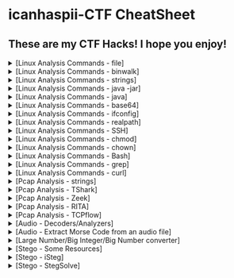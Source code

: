 # icanhaspii-CTF CheatSheet
## These are my CTF Hacks!  I hope you enjoy!
<details markdown>
  <br>
  <summary>[Linux Analysis Commands - file]</summary>
Run this to determine what type of file you are dealing with:<br><br>
<img src="images/File_Screenshot 2023-10-03 203208.png"><br><br>
</details>

<details markdown>
  <br>
  <summary>[Linux Analysis Commands - binwalk]</summary>
Run this to view a summary of the file contents:<br><br>
<img src="images/BinWalk_Screenshot 2023-10-03 203227.png"><br><br>
</details>

<details markdown>
  <br>
  <summary>[Linux Analysis Commands - strings]</summary>
Run this to get the list of printable characters from files.  You can even run strings on a Pcap!  Or, say for example, that you have something you think contains a flag and you know that flag is in the typical CTF format of flag{some_bonus}, you can run the following to cut down on the amount of data you have to parse through. The following will only yield lines of 8 characters or more:<br><br>
<img src="images/Strings_Screenshot 2023-05-12 172558.jpg"><br><br>
You can also combine strings and grep:<br><br>
<img src="images/Strings_Screenshot 2023-05-12 174704.jpg">
</details>

<details markdown>
  <br>
  <summary>[Linux Analysis Commands - java -jar]</summary>
The java -jar command will open a .jar file:<br><br>
<img src="images\Java_JarStegSolveHowTo.png"><br><br>
</details>

<details markdown>
  <br>
  <summary>[Linux Analysis Commands - java]</summary>
The java command will open a .java file:<br><br>
<img src="images/Java_Screenshot 2022-06-15 085349_Edited.png"><br><br>
</details>

<details markdown>
  <br>
  <summary>[Linux Analysis Commands - base64]</summary>
The base64 decode command will decode a b64 string.  There’s more than one way to invoke the base64 decode command, here are few:<br><br>
1. Grab a base64 encoded string such as: Umlja19SMGxsM2Q=<br><br>
2. Type the following into your Linux command prompt to echo/print to screen:<br><br>
echo 'Umlja19SMGxsM2Q=' | base64 -d<br><br>
3. Hit ENTER<br><br>
<img src="images/Base64_Screenshot 2023-11-08 172521.png"><br><br>
4. If you’re feeling really fancy, and you are playing a CTF, you can run the following to echo/print your decoded b64 in standard flag format to your screen:<br><br>
echo "flag{$(echo 'Umlja19SMGxsM2Q=' | base64 -d)}"<br><br>
<img src="images/Base64_Screenshot 2023-11-08 180945.png"><br><br>
-Here’s another way:<br><br>
1. Grab a base64 encoded string such as: Umlja19SMGxsM2Q=<br><br>
2. Type the following into your Linux command prompt:<br><br>
Base64 –d<br><br>
3. Hit ENTER<br><br>
<img src="images/Base64_Screenshot 2023-11-08 173111.png"><br><br>
4. At the prompt, paste in your base64 encoded string:<br><br>
<img src="images/Base64_Screenshot 2023-11-08 173249.png"><br><br>
5. Hit ENTER again:<br><br>
<img src="images/Base64_Screenshot 2023-11-08 173640.png"><br><br>
6. Finally, hit Control-D on your keyboard:<br><br>
<img src="images/Base64_Screenshot 2023-11-08 172847.png"><br><br>
-And yet another method:<br><br>
1. Save your base64 encoded string into a text editor:<br><br>
<img src="images/Base64_Screenshot 2023-11-08 174625.png"><br><br>
2. Type the following into your Linux command prompt to echo/print to screen:<br><br>
base64 -d dns.txt >decoded.txt<br><br>
<img src="images/Base64_Screenshot 2023-11-08 174546.png"><br><br>
3. Open your new file, “decoded.txt”:<br><br>
<img src="images/Base64_Screenshot 2023-11-08 174720.png"><br><br>
If you run across encoding similar to below:<br><br>
IO.Compression.DeflateStream([IO.MemoryStream][Convert]::FromBase64String<br><br>
[IO.Compression.CompressionMode]::Decompress<br><br>
You can try the following “Recipe” in CyberChef to decode:<br><br>
(a)From_Base64('A-Za-z0-9%2B/%3D',true,false)<br><br>
(b) Raw_Inflate(0,0,%5B'Adaptive','Block'%5D,false,false)<br><br>
</details>

<details markdown>
  <br>
  <summary>[Linux Analysis Commands - ifconfig]</summary>
To find your ip address and network configuration, you can use the old ifconfig command (considered depreciated), or the newer ip address command.  It works with any of the following, and of course more in depth combined with switches:<br><br>
<img src="images/ip_Screenshot 2023-11-09 105007.png"><br><br>
<img src="images/ip_Screenshot 2023-11-09 104951.png"><br><br>
<img src="images/ip_Screenshot 2023-11-09 104928.png"><br><br>
</details>

<details markdown>
  <br>
  <summary>[Linux Analysis Commands - realpath]</summary>
realpath converts each filename argument to an absolute pathname, which has no components that are symbolic links or the special . or .. directory entries. Each path component in the filename must exist, otherwise realpath will fail and non-zero exit status will be returned.<br><br>
href="https://www.google.com/url?q=https://linux.die.net/man/1/realpath&amp;sa=D&amp;source=editors&amp;ust=1699590511374365&amp;usg=AOvVaw1FkT0L7tNSOCrQIqhPv2FA">https://linux.die.net/man/1/realpath</a><br><br>
</details>

<details markdown>
  <br>
  <summary>[Linux Analysis Commands - SSH]</summary>
To find your ip address and network configuration, you can use the old ifconfig command (considered depreciated), or the newer ip address command.  It works with any of the following, and of course more in depth combined with switches:<br><br>
https://www.lrz.de/services/compute/courses/x_lecturenotes/191007_OpenSSH_Tutorial_2019.pdf<br><br>
https://opensource.com/article/20/9/ssh<br><br>
<img src="images/image181.jpg"><br><br>
</details>

<details markdown>
  <br>
  <summary>[Linux Analysis Commands - chmod]</summary>
chmod +x<br><br>
Note: chmod +x (plus x) stands for execute.<br><br>
Question:<br><br>
I want to write the Ubuntu analogue of a "batch file" (a shell script). But I don't know how to use chmod +x filename command to make it so that the script can be run. Nor do I know where to use it.<br><br>
Answer:<br><br>
chmod +x on a file (your script) only means, that you'll make it executable. Right click on your script and chose Properties -> Permissions -> Allow executing file as program, leaves you with the exact same result as the command in terminal.<br><br>
If a file you want to change permissions on is located within the systems directory you may need to be root, like so: (be careful, while using sudo command)<br><br>
sudo chmod +x /usr/share/testfolder/aFile<br><br>
https://askubuntu.com/questions/443789/what-does-chmod-x-filename-do-and-how-do-i-use-it<br><br>
Question:<br><br>
What is the difference between chmod u+x and just chmod +x? I have seen a ton of tutorials that say to use u+x to make scripts executable. However, omitting the u doesn't seem to have any effect.<br><br>
Answer:<br><br>
The man page of chmod covers that.<br><br>
u stands for user.<br><br>
g stands for group.<br><br>
o stands for others.<br><br>
a stands for all.<br><br>
That means that chmod u+x somefile will grant only the owner of that file execution permissions whereas chmod +x somefile is the same as chmod a+x somefile.<br>
<a href="https://askubuntu.com/questions/29589/chmod-ux-versus-chmod-x" target="_blank">https://askubuntu.com/questions/29589/chmod-ux-versus-chmod-x</a><br><br>
</details>

<details markdown>
  <br>
  <summary>[Linux Analysis Commands - chown]</summary>
To give a file permissions so that a regular user can move it or edit it, you can run the following:<br><br>
# chown kali NTUSER.DAT.dat<br><br>
</details>

<details markdown>
  <br>
  <summary>[Linux Analysis Commands - Bash]</summary>
Bash (Bourne-Again SHell) is one of the most commonly used Unix/Linux shells and is the default shell in many Linux distributions.<br><br>
<a href="https://www.freecodecamp.org/news/bash-scripting-tutorial-linux-shell-script-and-command-line-for-beginners" target="_blank">https://www.freecodecamp.org/news/bash-scripting-tutorial-linux-shell-script-and-command-line-for-beginners</a><br><br>
Some of the main delimiters (terminators or redirectors) for Bash commands are as follows:<br>
whoami; whoami<br>
whoami|<br>
> (output to)<br>
|| (double pipe)<br>
</details>

<details markdown>
  <br>
  <summary>[Linux Analysis Commands - grep]</summary>
Some common grep options:<br><br>
<img src="images/image165.png"><br><br>
<img src="images/Screenshot 2023-11-15 203316.png"><br><br>
grep example: cat cowrie.log.wwhf2020_lab2 | grep CMD<br><br>
<img src="images/image163.jpg"><br><br>
<img src="images/image155.jpg"><br><br>
Count w/ grep:<br><br>
<img src="images/image154.png"><br><br>
<img src="images/image158.png"><br><br>
</details>

<details markdown>
  <br>
  <summary>[Linux Analysis Commands - curl]</summary>
Curl is useful in transferring data without user interaction.<br><br>
curl http://nidus-setup:8080<br><br>
curl -X POST http://nidus-setup:8080/api/cooler -H "Content-Type: application/json" --data-binary '{"temperature":1000}'<br><br>
<img src="images/image157.png"><br><br>
</details>


<details markdown>
  <br>
  <summary>[Pcap Analysis - strings]</summary>
You can run strings on a Pcap! Below are a couple examples (I like to pipe my results to a .txt file for easier review):<br><br>
<img src="images/StringsPcap_Screenshot 2023-11-09 184958.png"><br><br>
</details>

<details markdown>
  <br>
  <summary>[Pcap Analysis - TShark]</summary>
<a href="https://osqa-ask.wireshark.org/questions/38071/how-to-extract-ip-addresses-from-cap-file-to-text-file" target="_blank">You can extract ip addresses from a Pcap using Tshark</a><br><br>
To extract just the destination ip, type the following command:<br><br>
<img src="images/TShark_Screenshot 2023-03-16 211016.jpg"><br><br>
To extract both the destination ip and the source ip, type the following command:<br><br>
<img src="images/TShark_Screenshot 2023-03-16 211435.jpg"><br><br>
</details>

<details markdown>
  <br>
  <summary>[Pcap Analysis - Zeek]</summary>
Zeek installs itself here:<br><br>
<img src="images/Zeek_Screenshot 2023-03-24 201006_Edited.jpg"><br><br>
To export logs from a Pcap into Zeek format, type the following syntax (r is for read):<br><br>
<img src="images/Zeek_Screenshot 2023-03-24 201006.jpg"><br><br>
</details>

<details markdown>
  <summary>[Pcap Analysis - RITA]</summary>
RITA (Real Intelligence Threat Analytics):<br><br>
<a href="https://www.activecountermeasures.com/free-tools/rita" target="_blank">RITA is named in honor of John Strand’s mother who is no longer with us but will always be remembered in this loving way</a><br><br>
<a href="https://www.youtube.com/watch?v=QcQmG5KTLpo&ab_channel=ActiveCountermeasures" target="_blank">Chris Brenton has a fantastic install video</a><br><br>
To import logs from Zeek format into RITA, navigate via command line to the folder where your exported Pcap logs are:<br><br>
<img src="images/image62.jpg"><br><br>
Next, type the following syntax (LogsOily was the name of my pcap, so I called the output folder for RITA the same name):<br><br>
<img src="images/image64.png"><br><br>
RITA will tell you when it’s done:<br><br>
<img src="images/image66.jpg"><br><br>
</details>

<details markdown>
  <summary>[Pcap Analysis - TCPflow]</summary>
TCPflow is a command-line tool for processing streams.<br>
<a href="https://linux.die.net/man/1/tcpflow" target="_blank">https://linux.die.net/man/1/tcpflow</a><br>
<a href="https://www.geeksforgeeks.org/tcp-flow-analyze-and-debug-network-traffic-in-linux/#" target="_blank">https://www.geeksforgeeks.org/tcp-flow-analyze-and-debug-network-traffic-in-linux/#</a><br>
<a href="https://simson.net/ref/2013/2013-12-05_tcpflow-and-BE-update.pdf" target="_blank">https://simson.net/ref/2013/2013-12-05_tcpflow-and-BE-update.pdf</a><br><br>
<img src="images/image183.png"><br><br>
<img src="images/image209.png"><br><br>
</details>

<details markdown>
  <summary>[Audio - Decoders/Analyzers]</summary>
Note from Dcode regarding T9 vs Multitap Confusion:<br>
Multitap ABC should not be confused with T9 predictive text. For example,'DCODE' is written '3222666333' in Multitap and '32633' in T9.<br>
<a href="https://twitter.com/_johnhammond/status/1244277165316857857?lang=en" target="_blank">https://twitter.com/_johnhammond/status/1244277165316857857?lang=en</a><br><br>
<img src="images/image207.png"><br><br>
<a href="https://www.audacityteam.org/download" target="_blank">https://www.audacityteam.org/download</a><br>
<a href="https://www.sonicvisualiser.org/download.html" target="_blank">https://www.sonicvisualiser.org/download.html</a><br>
<a href="http://dialabc.com/sound/detect/index.html" target="_blank">http://dialabc.com/sound/detect/index.html</a><br>
<a href="http://www.polar-electric.com/DTMF/Index.html" target="_blank">http://www.polar-electric.com/DTMF/Index.html"</a><br>
<a href="https://forums.radioreference.com/threads/twotonedetect-beta.120010" target="_blank">https://forums.radioreference.com/threads/twotonedetect-beta.120010</a><br>
<a href="https://onlinetonegenerator.com/dtmf.html" target="_blank">https://onlinetonegenerator.com/dtmf.html</a><br>
<a href="https://www.venea.net/web/dtmf_generator" target="_blank">https://www.venea.net/web/dtmf_generator</a><br>
<a href="https://github.com/ribt/dtmf-decoder" target="_blank">https://github.com/ribt/dtmf-decoder</a><br>
<a href="https://www.dcode.fr/multitap-abc-cipher" target="_blank">https://www.dcode.fr/multitap-abc-cipher</a><br>
<a href="https://www.dcode.fr/t9-cipheraudi" target="_blank">https://www.dcode.fr/t9-cipheraudi</a><br>
<a href="https://www.windows7download.com/win7-dtmf-tone-decoder/mgbuqfct.html" target="_blank">https://www.windows7download.com/win7-dtmf-tone-decoder/mgbuqfct.html</a><br> 
<a href="http://www.windows7download.com/win7-dtmf-tone-decoder/download-mgbuqfct.html" target="_blank">http://www.windows7download.com/win7-dtmf-tone-decoder/download-mgbuqfct.html</a><br> 
<a href="https://www.windows7download.com/win7-dtmf-tone-decoder/download-mgbuqfct.html" target="_blank">https://www.windows7download.com/win7-dtmf-tone-decoder/download-mgbuqfct.html</a><br> 
<a href="https://dtmf.netlify.app" target="_blank">https://dtmf.netlify.app</a><br>
<a href="https://jpinsoft.net/deepsound/download.aspx" target="_blank">https://jpinsoft.net/deepsound/download.aspx</a><br>
<a href="https://www.youtube.com/watch?v=VZbZa99ocPU&ab_channel=mdthib" target="_blank">https://www.youtube.com/watch?v=VZbZa99ocPU&ab_channel=mdthib</a><br>
<a href="https://www.youtube.com/watch?v=rAGkm4pv44s" target="_blank">https://www.youtube.com/watch?v=rAGkm4pv44s</a><br>
<a href="https://www.aperisolve.com" target="_blank">https://www.aperisolve.com</a><br>
<a href="https://www.aperisolve.com/cheatsheet" target="_blank">https://www.aperisolve.com/cheatsheet</a><br>
<a href="https://www.dcode.fr/spectral-analysis" target="_blank">https://www.dcode.fr/spectral-analysis</a><br>
<a href="https://gqrx.dk" target="_blank">https://gqrx.dk</a><br><br>
</details>

<details markdown>
  <summary>[Audio - Extract Morse Code from an audio file]</summary>
<a href="https://morsecode.world/international/decoder/audio-decoder-adaptive.html" target="_blank">https://morsecode.world/international/decoder/audio-decoder-adaptive.html</a><br>
<a href="https://databorder.com/transfer/morse-sound-receiver" target="_blank">https://databorder.com/transfer/morse-sound-receiver</a><br><br>
</details>

<details markdown>
  <summary>[Large Number/Big Integer/Big Number converter]</summary>
<a href="http://www.onedollardata.com/encoder.php" target="_blank">http://www.onedollardata.com/encoder.php</a><br><br>
</details>

<details markdown>
  <summary>[Stego - Some Resources]</summary>
<a href="https://fareedfauzi.gitbook.io/ctf-checklist-for-beginner/steganography" target="_blank">https://fareedfauzi.gitbook.io/ctf-checklist-for-beginner/steganography</a><br>
<a href="https://www.kali.org/tools/steghide" target="_blank">https://www.kali.org/tools/steghide</a><br>
<a href="https://steghide.sourceforge.net" target="_blank">https://steghide.sourceforge.net</a><br>
<a href="https://www.geeksforgeeks.org/how-to-install-steghide-tool-in-linux" target="_blank">https://www.geeksforgeeks.org/how-to-install-steghide-tool-in-linux</a><br>
<a href="https://stegonline.georgeom.net/upload" target="_blank">https://stegonline.georgeom.net/upload</a><br>
<a href="http://magiceye.ecksdee.co.uk" target="_blank">http://magiceye.ecksdee.co.uk</a><br>
<a href="https://manytools.org/hacker-tools/steganography-encode-text-into-image" target="_blank">https://manytools.org/hacker-tools/steganography-encode-text-into-image</a><br>
<a href="https://www.mobilefish.com/services/steganography/steganography.php" target="_blank">https://www.mobilefish.com/services/steganography/steganography.php</a><br>
<a href="http://stylesuxx.github.io/steganography" target="_blank">http://stylesuxx.github.io/steganography</a><br>
<a href="https://futureboy.us/stegano" target="_blank">https://futureboy.us/stegano</a><br>
<a href="https://neatnik.net/steganographr" target="_blank">https://neatnik.net/steganographr</a><br>
<a href="https://wiki.bi0s.in/steganography/zsteg" target="_blank">https://wiki.bi0s.in/steganography/zsteg</a><br>
<a href="https://github.com/zed-0xff/zsteg" target="_blank">https://github.com/zed-0xff/zsteg</a><br>
<a href="https://github.com/ragibson/Steganography#WavSteg" target="_blank">https://github.com/ragibson/Steganography#WavSteg</a><br>
<a href="https://github.com/ragibson/Steganography#lsbsteg" target="_blank">https://github.com/ragibson/Steganography#lsbsteg</a><br>
<a href="https://github.com/ragibson/Steganography#stegdetect" target="_blank">https://github.com/ragibson/Steganography#stegdetect</a><br>
<a href="https://github.com/pavanchhatpar/wav-steg-py" target="_blank">https://github.com/pavanchhatpar/wav-steg-py</a><br>
<a href="https://0xrick.github.io/lists/stego" target="_blank">https://0xrick.github.io/lists/stego</a><br>
<a href="https://www.linuxlinks.com/wavsteg-uses-least-significant-bit-steganography" target="_blank">https://www.linuxlinks.com/wavsteg-uses-least-significant-bit-steganography</a><br>
<a href="https://www.abc.se/~re/Coagula/Coagula.html" target="_blank">https://www.abc.se/~re/Coagula/Coagula.html</a><br>
<a href="https://www.stenge.info/post/steganography" target="_blank">https://www.stenge.info/post/steganography</a><br>
<a href="https://cheatography.com/aleksandrm/cheat-sheets/coagula-cheat-sheet" target="_blank">https://cheatography.com/aleksandrm/cheat-sheets/coagula-cheat-sheet</a><br>
<a href="https://github.com/zardus/ctf-tools/blob/master/stegsolve/install" target="_blank">https://github.com/zardus/ctf-tools/blob/master/stegsolve/install</a><br>
<a href="http://www.caesum.com/handbook/Stegsolve.jar" target="_blank">http://www.caesum.com/handbook/Stegsolve.jar</a><br>
<a href="https://www.hanynet.com/isteg" target="_blank">https://www.hanynet.com/isteg</a><br>
<a href="https://github.com/rafiibrahim8/iSteg" target="_blank">https://github.com/rafiibrahim8/iSteg</a><br><br>
</details>

<details markdown>
  <summary>[Stego - iSteg]</summary>
<a href="https://github.com/rafiibrahim8/iSteg" target="_blank">https://github.com/rafiibrahim8/iSteg</a><br>
1. Navigated to: https://github.com/rafiibrahim8/iSteg/releases/tag/v2.1.<br>
2. Downloaded the file: iSteg-v2.1_GUI.jar.<br>
3. Ran chmod +x on the download file to give it executable permissions.<br>
└─# chmod +x iSteg-v2.1_GUI.jar<br>
4. Launched the program in Java:<br>
└─# java -jar iSteg-v2.1_GUI.jar<br>
<img src="images/image211.png"><br><br>
5. Chose the hidden.png file and it opened to the flag, flag{YouFoundMe}:<br>
<img src="images/image213.png"><br><br>
</details>

<details markdown>
  <summary>[Stego - StegSolve]</summary>
<a href="https://github.com/zardus/ctf-tools/blob/master/stegsolve/install" target="_blank">https://github.com/zardus/ctf-tools/blob/master/stegsolve/install</a><br>
<a href="http://www.caesum.com/handbook/Stegsolve.jar" target="_blank">http://www.caesum.com/handbook/Stegsolve.jar</a><br>
1. wget http://www.caesum.com/handbook/Stegsolve.jar -O stegsolve.jar<br>
2. chmod +x stegsolve.jar<br>
3. Run by typing: java –jar stegsolve.jar (make sure you’re in the same directory)<br>
4. Choose “File” --> Open and load your picture:<br>
<img src="images/image211.png"><br><br>
</details>
























